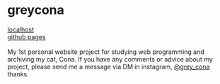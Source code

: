 # greycona

<a href="http://127.0.0.1:5500/index.html" target="_blank">localhost</a>
<br>
<a href="https://itisyijy.github.io/greycona/" target="_blank">github pages</a>
<br><br>
My 1st personal website project for studying web programming and archiving my cat, Cona.
If you have any comments or advice about my project, please send me a message via DM in instagram, <a href="https://www.instagram.com/grey_cona/">@grey_cona</a>
<br>
thanks.
